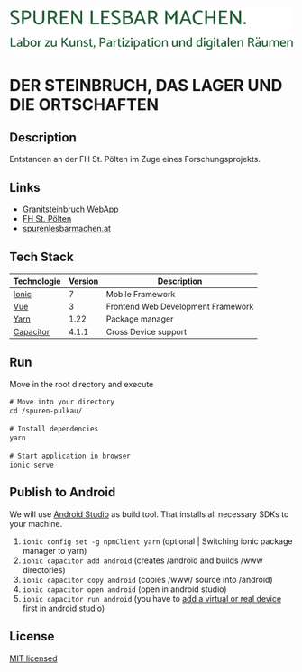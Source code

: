 ![spuren_logo.svg](src%2Fassets%2Fimg%2Fspuren_logo.svg)

# DER STEINBRUCH, DAS LAGER UND DIE ORTSCHAFTEN

## Description
Entstanden an der FH St. Pölten im Zuge eines Forschungsprojekts.

## Links
* [Granitsteinbruch WebApp](https://granitsteinbruch.at/)
* [FH St. Pölten](https://research.fhstp.ac.at/projekte/spuren-lesbar-machen-im-ns-zwangsarbeitslager-roggendorf-pulkau)
* [spurenlesbarmachen.at](https://www.spurenlesbarmachen.at/)


## Tech Stack

| Technologie                                        | Version | Description                        |
|----------------------------------------------------|---------|------------------------------------|
| [Ionic](https://ionicframework.com/docs/components) | 7       | Mobile Framework                   |
| [Vue](https://vuejs.org/guide/introduction.html)   | 3       | Frontend Web Development Framework |
| [Yarn](https://yarnpkg.com/)                       | 1.22    | Package manager                    |
| [Capacitor](https://capacitorjs.com/)              | 4.1.1   | Cross Device support               |


## Run

Move in the root directory and execute 
```
# Move into your directory
cd /spuren-pulkau/

# Install dependencies
yarn

# Start application in browser
ionic serve
```

## Publish to Android
We will use [Android Studio](https://developer.android.com/studio) as build tool. That installs all necessary SDKs to your machine. 

1. ```ionic config set -g npmClient yarn``` (optional | Switching ionic package manager to yarn)
2. ```ionic capacitor add android``` (creates /android and builds /www directories)
3. ```ionic capacitor copy android``` (copies /www/ source into /android)
4. ```ionic capacitor open android``` (open in android studio)
5. ```ionic capacitor run android``` (you have to [add a virtual or real device](https://developer.android.com/studio/run/managing-avds) first in android studio)

## License
[MIT licensed](LICENSE)
